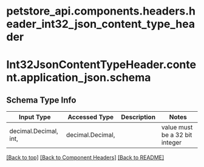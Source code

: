 # petstore_api.components.headers.header_int32_json_content_type_header

# <a id="header_int32_json_content_type_headercontentapplication_jsonschema" >Int32JsonContentTypeHeader.content.application_json.schema</a>

## Schema Type Info
Input Type | Accessed Type | Description | Notes
------------ | ------------- | ------------- | -------------
decimal.Decimal, int,  | decimal.Decimal,  |  | value must be a 32 bit integer

[[Back to top]](#top) [[Back to Component Headers]](../../../README.md#Component-Headers) [[Back to README]](../../../README.md)
